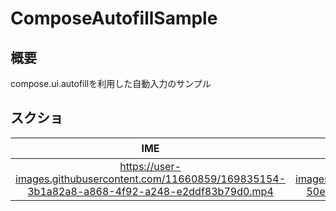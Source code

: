 # ComposeAutofillSample

## 概要

compose.ui.autofillを利用した自動入力のサンプル

## スクショ

|IME|ドロップダウン|
|:---:|:---:|
|https://user-images.githubusercontent.com/11660859/169835154-3b1a82a8-a868-4f92-a248-e2ddf83b79d0.mp4|https://user-images.githubusercontent.com/11660859/169835545-50e4e78e-9459-42a1-8e0a-f5430ced800b.mp4| 
